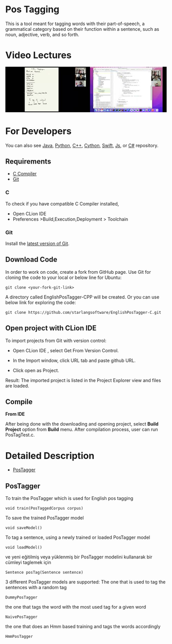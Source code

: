 Pos Tagging
============

This is a tool meant for tagging words with their part-of-speech, a grammatical category based on their function within a sentence, such as noun, adjective, verb, and so forth. 

Video Lectures
============

[<img src="https://github.com/StarlangSoftware/EnglishPosTagger/blob/master/video1.jpg" width="50%">](https://youtu.be/gQmc7Nhwhuk)[<img src="https://github.com/StarlangSoftware/EnglishPosTagger/blob/master/video2.jpg" width="50%">](https://youtu.be/GHUib73MRks)

For Developers
============

You can also see [Java](https://github.com/starlangsoftware/EnglishPosTagger), [Python](https://github.com/starlangsoftware/EnglishPosTagger-Py), [C++](https://github.com/starlangsoftware/EnglishPosTagger-CPP), [Cython](https://github.com/starlangsoftware/EnglishPosTagger-Cy), [Swift](https://github.com/starlangsoftware/EnglishPosTagger-Swift), [Js](https://github.com/starlangsoftware/EnglishPosTagger-Js), or [C#](https://github.com/starlangsoftware/EnglishPosTagger-CS) repository.

## Requirements

* [C Compiler](#c)
* [Git](#git)


### C
To check if you have compatible C Compiler installed,
* Open CLion IDE 
* Preferences >Build,Execution,Deployment > Toolchain  

### Git

Install the [latest version of Git](https://git-scm.com/book/en/v2/Getting-Started-Installing-Git).

## Download Code

In order to work on code, create a fork from GitHub page. 
Use Git for cloning the code to your local or below line for Ubuntu:

	git clone <your-fork-git-link>

A directory called EnglishPosTagger-CPP will be created. Or you can use below link for exploring the code:

	git clone https://github.com/starlangsoftware/EnglishPosTagger-C.git

## Open project with CLion IDE

To import projects from Git with version control:

* Open CLion IDE , select Get From Version Control.

* In the Import window, click URL tab and paste github URL.

* Click open as Project.

Result: The imported project is listed in the Project Explorer view and files are loaded.


## Compile

**From IDE**

After being done with the downloading and opening project, select **Build Project** option from **Build** menu. After compilation process, user can run PosTagTest.c.

Detailed Description
============

+ [PosTagger](#postagger)

## PosTagger

To train the PosTagger which is used for English pos tagging 

	void train(PosTaggedCorpus corpus)
	
To save the trained PosTagger model

	void saveModel()
	
To tag a sentence, using a newly trained or loaded PosTagger model

	void loadModel()
	
ve yeni eğitilmiş veya yüklenmiş bir PosTagger modelini kullanarak bir cümleyi taglemek için

	Sentence posTag(Sentence sentence)
	

3 different PosTagger models are supported: 
The one that is used to tag the sentences with a random tag

	DummyPosTagger
	
the one that tags the word with the most used tag for a given word

	NaivePosTagger
	
the one that does an Hmm based training and tags the words accordingly

	HmmPosTagger
